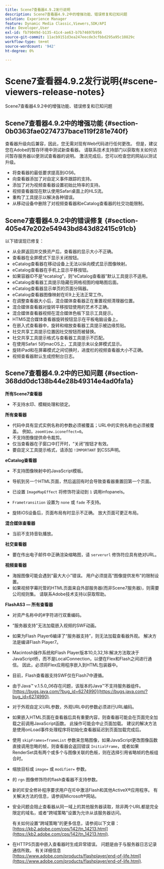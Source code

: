 ```yaml
---
title: Scene7查看器4.9.2发行说明
description: Scene7查看器4.9.2中的增强功能、错误修复和已知问题
solution: Experience Manager
feature: Dynamic Media Classic,Viewers,SDK/API
role: Developer,User
exl-id: fb79049d-b135-41c4-ae63-b7b74697b956
source-git-commit: 11acb9151d3ea247eecde3cfbbd295a95c10829c
workflow-type: tm+mt
source-wordcount: '942'
ht-degree: 0%

---
```


# Scene7查看器4.9.2发行说明{#scene-viewers-release-notes}

Scene7查看器4.9.2中的增强功能、错误修复和已知问题

## Scene7查看器4.9.2中的增强功能 {#section-0b0363fae0274737bace119f281e740f}

查看器升级向后兼容，因此，您无需对现有Web代码进行任何更改。 但是，建议您在Adobe的暂存环境中测试新查看器。 请联系技术支持部门以获取有关如何访问暂存服务器以便测试查看器的说明。 激活完成后，您可以检查您的网站以测试升级。

* 将查看器的最低要求提高到iOS6。
* 向查看器添加了对自定义事件跟踪的支持。
* 添加了对为视频查看器设置初始比特率的支持。
* 视频查看器现在默认使用Safari桌面上的HLS流。
* 重构了工具提示以解决各种错误。
* 从移动设备中删除了对视频查看器和eCatalog查看器的社交功能限制。

## Scene7查看器4.9.2中的错误修复 {#section-405e47e202e54943bd843d82415c91cb}

以下错误现已修复：

* 从全屏返回并交换资产后，查看器的显示大小不正确。
* 查看器在全屏模式下显示关闭按钮。
* eCatalog查看器在移动设备上无法以纵向模式显示图像映射。
* eCatalog查看器在手机上显示平移按钮。
* 如果容器ID不是“ecatalog”，则“eCatalog查看器”默认工具提示不适用。
* eCatalog查看器工具提示隐藏在网格视图的缩略图后面。
* eCatalog查看器显示单页的页面分隔器。
* eCatalog查看器图像映射在IE9上无法正常工作。
* 在调整查看器大小后，混合媒体查看器正在重置视频清理器位置。
* 混合媒体查看器对旋转平移按钮使用的艺术不正确。
* 混合媒体查看器视频在混合媒体色板下显示工具提示。
* HTMl5混合媒体查看器旋转按钮显示在平板电脑设备上。
* 在嵌入式查看器中，旋转和缩放查看器工具提示被边缘剪贴。
* 社交共享工具提示位置因社交按钮而被替换。
* 社交共享工具提示格式与查看器工具提示不匹配。
* 在使用Safari 5的macOS上，工具提示未以全屏模式显示。
* 旋转iPad和在屏幕模式之间切换时，进度栏的视频查看器大小不正确。
* 视频查看器默认生成控制台日志。

## Scene7查看器4.9.2中的已知问题 {#section-368dd0dc138b44e28b49314e4ad0fa1a}

**所有Scene7查看器**

* 不支持水印、模糊处理和锁定。

**所有查看器**

* 代码中具有显式实例名称的参数必须被覆盖；URL中的实例名称也必须被覆盖。 例如，`zoomView.iconeffect=0`。
* 不支持图像提供命令裁剪。
* 仅当查看器在子窗口中打开时，“关闭”按钮才有效。
* 要自定义工具提示格式，请添加 `!IMPORTANT` 到CSS声明。

**eCatalog查看器**

* 不支持图像映射中的JavaScript模板。
* 导航到另一个HTML页面，然后返回有时会导致查看器重置回第一个页面。
* 已设置 `ImageMapEffect` 将修饰符滚动到 `1` 调用infopanels。

* `Frametransition` 设置为 `none` 或 `fade` 不支持。

* 旋转iOS设备后，页面布局有时显示不正确。 放大页面可更正布局。

**混合媒体查看器**

* 当前不支持音轨播放。

**社交查看器**

* 要在传出电子邮件中正确渲染缩略图，请 `serverurl` 修饰符应具有绝对URL。

**视频查看器**

* 海报图像可能会遇到“最大大小”错误。 用户必须提高“图像提供发布”的限制设置。
* 如果视频字幕托管的HTML页面来自外部服务器(而非Scene7服务器)，则需要公司规则集。 请联系Adobe技术支持以获取帮助。

**FlashAS3 — 所有查看器**

* 对资产名称中的#字符进行双重编码。
* “服务器支持”无法加载嵌入视频的SWF动画。
* 如果为Flash Player6编译了“服务器支持”，则无法加载查看器外观。 解决方法是编译Flash Player7。
* Macintosh操作系统和Flash Player版本10,0,32,18:解决方法取决于JavaScript桥，而不是LocalConnection，以便在Flex和Flash之间进行通信。 因此，必须将Flex应用程序嵌入到HTML包装器中。
* 目前，Flash查看器支持SWF仅在Flash7中遵循。
* 由于Java™ v.1.5.0_06存在问题，该版本的Java™不支持服务器组件。 [https://bugs.java.com/?bug_id=6274990](https://bugs.java.com/?bug_id=6274990).
* 对于外观自定义URL参数，外观URL中的参数必须进行URL编码。
* 如果嵌入HTML页面在查看器后具有重要内容，则查看器可能会在页面完全加载之前调用JavaScript函数。 此操作可能会中止页面加载。 建议的解决方法是使用onLoad事件处理程序将初始化查看器延迟到页面加载完成后。
* 使用 `skipFrames=frameList` 参数来忽略图像，如果JavaScript更改图像函数直接调用忽略的帧，则查看器会返回错误 `InitialFrame`，或者如果RenderSet具有两个或多个与图像关联的色板，则在选择引用省略帧的色板组合时。

* 缩放目标或 `image=` 或 `modifier=` 参数。

* 的 `rgn` 图像修饰符的flash查看器不支持参数。
* 新的IE安全修补程序要求用户在IE中激活Flash和其他ActiveX®应用程序。 有关解决方法的信息，请参阅Microsoft®网站。
* 安全问题会阻止查看器从同一域上的其他服务器读取，除非两个URL都是完全限定的域名，或者“跨域策略”设置为允许从该服务器访问。


   有关如何设置“跨域策略”的更多信息，请参阅以下文章： [https://kb2.adobe.com/cps/142/tn_14213.html](https://kb2.adobe.com/cps/142/tn_14213.html).

* 在HTTPS页面中嵌入查看器时生成异常错误。 问题是由于与服务器日志记录通信所致。 有关详细信息 [https://www.adobe.com/products/flashplayer/end-of-life.html](https://www.adobe.com/products/flashplayer/end-of-life.html).
